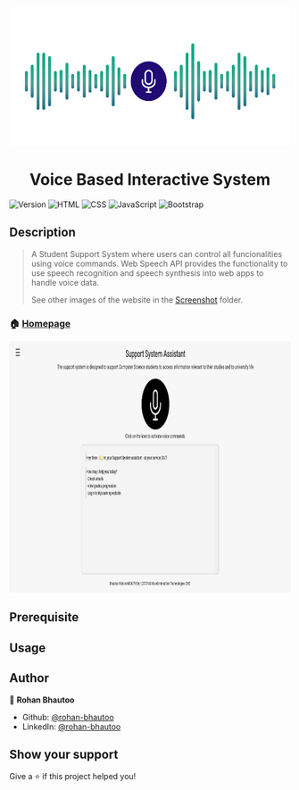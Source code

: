 <p align="center">
  <img height="250" src="https://github.com/rohan-bhautoo/Voice-Based-Interactive-System/blob/main/Screenshots/VUI-logo.png">
</p>
<h1 align="center">Voice Based Interactive System</h1>
<p>
  <img alt="Version" src="https://img.shields.io/badge/version-0.5.0-brightgreen.svg" />
  <img alt="HTML" src="https://img.shields.io/badge/HTML5-E34F26?logo=html5&logoColor=white" />
  <img alt="CSS" src="https://img.shields.io/badge/CSS3-1572B6?logo=css3&logoColor=white" />
  <img alt="JavaScript" src="https://img.shields.io/badge/JavaScript-F7DF1E?logo=javascript&logoColor=black" />
  <img alt="Bootstrap" src="https://img.shields.io/badge/Bootstrap-563D7C?logo=bootstrap&logoColor=white" />
</p>

## Description
> A Student Support System where users can control all funcionalities using voice commands. Web Speech API provides the functionality to use speech recognition and speech synthesis into web apps to handle voice data.
> 
> See other images of the website in the [Screenshot](/Screenshots) folder.
### 🏠 [Homepage](/Voice-based%20interactive%20system/html/Index.html)
<p align="center">
  <img height="450" src="https://github.com/rohan-bhautoo/Voice-Based-Interactive-System/blob/main/Screenshots/Mainpage.png">
</p>

## Prerequisite

## Usage

## Author

👤 **Rohan Bhautoo**

* Github: [@rohan-bhautoo](https://github.com/rohan-bhautoo)
* LinkedIn: [@rohan-bhautoo](https://linkedin.com/in/rohan-bhautoo)

## Show your support

Give a ⭐️ if this project helped you!
